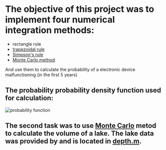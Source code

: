 # The objective of this project was to implement four numerical integration methods:
* rectangle rule
* [trapezoidal rule](https://en.wikipedia.org/wiki/Trapezoidal_rule)
* [Simpson's rule](https://en.wikipedia.org/wiki/Simpson%27s_rule)
* [Monte Carlo method](https://en.wikipedia.org/wiki/Monte_Carlo_method)

And use them to calculate the probability of a electronic device malfunctioning (in the first 5 years)

## The probability probability density function used for calculation:
<img src="https://latex.codecogs.com/svg.latex?\Large&space;f(t)=\frac{1}{\sigma\cdot\sqrt{2\pi}}^{e^{-\frac{(t-\mu)^2}{2\sigma^2}}}" title="probability function" />

## The second task was to use [Monte Carlo](https://en.wikipedia.org/wiki/Monte_Carlo_method) metod to calculate the volume of a lake. The lake data was provided by  and is located in [depth.m](https://github.com/hevgan/numerical-integration-algorithms/blob/main/depth.m).
